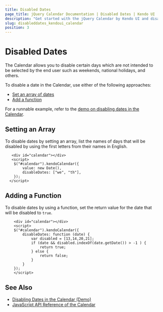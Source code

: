 ```yaml
---
title: Disabled Dates
page_title: jQuery Calendar Documentation | Disabled Dates | Kendo UI
description: "Get started with the jQuery Calendar by Kendo UI and disable specific dates in the widget."
slug: disableddates_kendoui_calendar
position: 3
---
```


# Disabled Dates

The Calendar allows you to disable certain days which are not intended to be selected by the end user such as weekends, national holidays, and others.

To disable a date in the Calendar, use either of the following approaches:
* [Set an array of dates](#setting-an-array)
* [Add a function](#adding-a-function)

For a runnable example, refer to the [demo on disabling dates in the Calendar](https://demos.telerik.com/kendo-ui/calendar/disable-dates).

## Setting an Array

To disable dates by setting an array, list the names of days that will be disabled by using the first letters from their names in English.

```dojo
   <div id="calendar"></div>
   <script>
    $("#calendar").kendoCalendar({
		value: new Date(),
		disableDates: ["we", "th"],
	});
  </script>
```

## Adding a Function

To disable dates by using a function, set the return value for the date that will be disabled to `true`.

```dojo
    <div id="calendar"></div>
    <script>
    $("#calendar").kendoCalendar({
        disableDates: function (date) {
            var disabled = [13,14,20,21];
            if (date && disabled.indexOf(date.getDate()) > -1 ) {
                return true;
            } else {
                return false;
            }
        }
	});
    </script>
```

## See Also

* [Disabling Dates in the Calendar (Demo)](https://demos.telerik.com/kendo-ui/calendar/disable-dates)
* [JavaScript API Reference of the Calendar](/api/javascript/ui/calendar)
